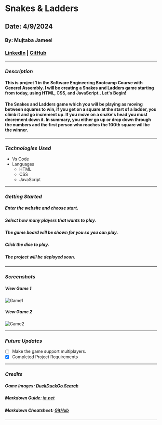 # Snakes & Ladders
## Date: 4/9/2024
### By: Mujtaba Jameel

### [LinkedIn](https://www.linkedin.com/in/mujtaba-jameel/) | [GitHub](hhttps://github.com/Mujtaba18)
***

### ***Description***
#### This is project 1 in the Software Engineering Bootcamp Course with Generel Assembly. I will be creating a Snakes and Ladders game starting from today, using HTML, CSS, and JavaScript.. Let's Begin!
#### The Snakes and Ladders game which you will be playing as moving between squares to win, if you get on a square at the start of a ladder, you climb it and go increment up. If you move on a snake's head you must decrement down it. In summary, you either go up or drop down through the numbers and the first person who reaches the 100th square will be the winner.
***

### ***Technologies Used***
* Vs Code
* Languages
  * HTML
  * CSS
  * JavaScript

***

### ***Getting Started***

##### Enter the website and choose start.
##### Select how many players that wants to play.
##### The game board will be shown for you so you can play.
##### Click the dice to play.
##### The project will be deployed soon.
***

### ***Screenshots***

##### View Game 1
![Game1](https://external-content.duckduckgo.com/iu/?u=https%3A%2F%2Fmedia.cheggcdn.com%2Fmedia%2F4c5%2F4c50a940-9122-4437-9565-d7e2ff2f2da2%2Fphp3shYrE.png&f=1&nofb=1&ipt=485db936b0375c64b80cbb395466a65ee34c026c74181f93dd65132105589e73&ipo=images)

##### View Game 2
![Game2](https://external-content.duckduckgo.com/iu/?u=https%3A%2F%2Fgamepedia.cursecdn.com%2Fgamia_gamepedia_en%2Fa%2Fa7%2FSnakes_and_Ladders.jpg&f=1&nofb=1&ipt=f7b0e5cc8a10b753fa7fbedf46590f4fb4cd6824456a820a279caf869c9e4346&ipo=images)
***

### ***Future Updates***

- [ ] Make the game support multiplayers.
- [x] ~~Completed~~ Project Requirements
***

### ***Credits***

##### Game Images: [DuckDuckGo Search](http://www.duckduckgo.com)

##### Markdown Guide: [ia.net](https://ia.net/writer/support/general/markdown-guide)

##### Markdown Cheatsheet: [GitHub](https://guides.github.com/pdfs/markdown-cheatsheet-online.pdf)
***
